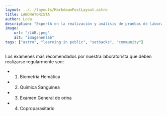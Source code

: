 ```yaml
---
layout: ../../layouts/MarkdownPostLayout.astro
title: LABORATORISTA
author: Lcda.
description: "ExpertA en la realización y análisis de pruebas de laboratorio, como análisis de sangre y orina. Ayuda en el diagnóstico y monitoreo de condiciones de salud mediante la interpretación de resultados clínicos."
image:
    url: "/LAB.jpeg"
    alt: "imagenenlab"
tags: ["astro", "learning in public", "setbacks", "community"]
---
```

Los exámenes más recomendados por nuestra laboratorista que deben realizarse regularmente son:

* 1. Biometría Hemática
* 2. Química Sanguínea
* 3. Examen General de orina
* 4. Coproparasitario